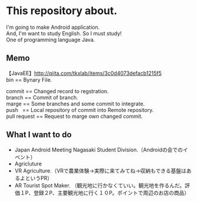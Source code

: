 # This repository about.
I'm going to make Android application.  
And, I'm want to study English.
So I must study!  
One of programming language Java.  

## Memo
【JavaEE】http://qiita.com/tkxlab/items/3c0d4073defacb1215f5  
bin == Bynary File.

commit == Changed record to regstration.  
branch == Commit of branch.  
marge  == Some branches and some commit to integrate.  
push   == Local repository of commit into Remote repository.  
pull request == Request to marge own changed commit.  



## What I want to do
+ Japan Android Meeting Nagasaki Student Division.（Androidの会でのイベント）
+ Agricluture 
+ VR Agriculture.（VRで農業体験→実際に来てみてね→収納もできる基盤はあるよというPR）
+ AR Tourist Spot Maker.
  （観光地に行かなくていい。観光地を作るんだ。評価１P、登録２P、主要観光地に行く１０P。ポイントで周辺のお店の商品）
